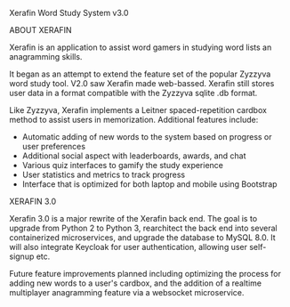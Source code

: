 Xerafin Word Study System v3.0

ABOUT XERAFIN

Xerafin is an application to assist word gamers in studying word lists an anagramming skills. 

It began as an attempt to extend the feature set of the popular Zyzzyva word study tool. V2.0 saw Xerafin made web-bassed. Xerafin still stores user data in a format compatible with the Zyzzyva sqlite .db format.

Like Zyzzyva, Xerafin implements a Leitner spaced-repetition cardbox method to assist users in memorization. Additional features include:

* Automatic adding of new words to the system based on progress or user preferences
* Additional social aspect with leaderboards, awards, and chat
* Various quiz interfaces to gamify the study experience
* User statistics and metrics to track progress
* Interface that is optimized for both laptop and mobile using Bootstrap

XERAFIN 3.0

Xerafin 3.0 is a major rewrite of the Xerafin back end. The goal is to upgrade from Python 2 to Python 3, rearchitect the back end into several containerized microservices, and upgrade the database to MySQL 8.0. It will also integrate Keycloak for user authentication, allowing user self-signup etc.

Future feature improvements planned including optimizing the process for adding new words to a user's cardbox, and the addition of a realtime multiplayer anagramming feature via a websocket microservice.
